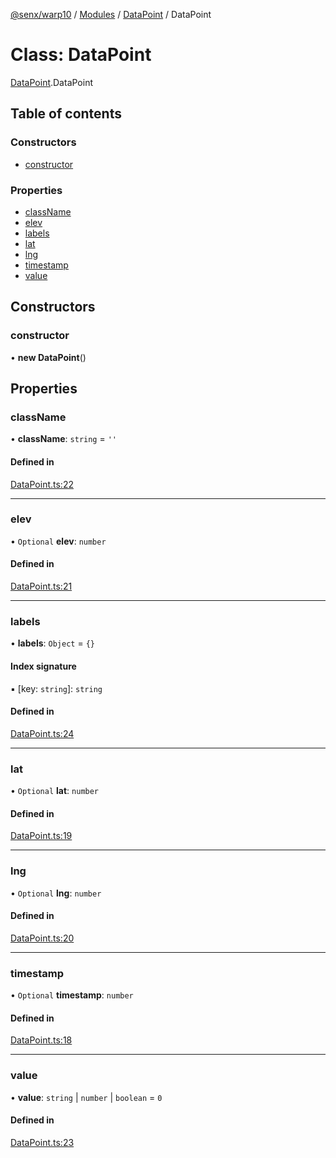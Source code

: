 [@senx/warp10](../README.md) / [Modules](../modules.md) / [DataPoint](../modules/DataPoint.md) / DataPoint

# Class: DataPoint

[DataPoint](../modules/DataPoint.md).DataPoint

## Table of contents

### Constructors

- [constructor](DataPoint.DataPoint.md#constructor)

### Properties

- [className](DataPoint.DataPoint.md#classname)
- [elev](DataPoint.DataPoint.md#elev)
- [labels](DataPoint.DataPoint.md#labels)
- [lat](DataPoint.DataPoint.md#lat)
- [lng](DataPoint.DataPoint.md#lng)
- [timestamp](DataPoint.DataPoint.md#timestamp)
- [value](DataPoint.DataPoint.md#value)

## Constructors

### constructor

• **new DataPoint**()

## Properties

### className

• **className**: `string` = `''`

#### Defined in

[DataPoint.ts:22](https://gitlab.com/senx/node-warp10/-/blob/28e1413/src/lib/DataPoint.ts#L22)

___

### elev

• `Optional` **elev**: `number`

#### Defined in

[DataPoint.ts:21](https://gitlab.com/senx/node-warp10/-/blob/28e1413/src/lib/DataPoint.ts#L21)

___

### labels

• **labels**: `Object` = `{}`

#### Index signature

▪ [key: `string`]: `string`

#### Defined in

[DataPoint.ts:24](https://gitlab.com/senx/node-warp10/-/blob/28e1413/src/lib/DataPoint.ts#L24)

___

### lat

• `Optional` **lat**: `number`

#### Defined in

[DataPoint.ts:19](https://gitlab.com/senx/node-warp10/-/blob/28e1413/src/lib/DataPoint.ts#L19)

___

### lng

• `Optional` **lng**: `number`

#### Defined in

[DataPoint.ts:20](https://gitlab.com/senx/node-warp10/-/blob/28e1413/src/lib/DataPoint.ts#L20)

___

### timestamp

• `Optional` **timestamp**: `number`

#### Defined in

[DataPoint.ts:18](https://gitlab.com/senx/node-warp10/-/blob/28e1413/src/lib/DataPoint.ts#L18)

___

### value

• **value**: `string` \| `number` \| `boolean` = `0`

#### Defined in

[DataPoint.ts:23](https://gitlab.com/senx/node-warp10/-/blob/28e1413/src/lib/DataPoint.ts#L23)
